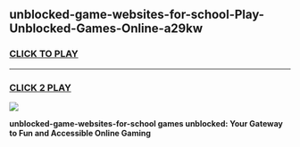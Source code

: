 
## unblocked-game-websites-for-school-Play-Unblocked-Games-Online-a29kw
<h3>
<a href="https://premium76.site?title=unblocked-game-websites-for-school&ref=25A">CLICK TO PLAY</a></h3>
<hr>

<h3>
<a href="https://premium76.site?title=unblocked-game-websites-for-school&ref=25A">CLICK 2 PLAY</a>
  
</h3>

<a href="https://premium76.site?title=unblocked-game-websites-for-school&ref=25A"><img src="https://clearcache.store/games.png"></a>


**unblocked-game-websites-for-school games unblocked: Your Gateway to Fun and Accessible Online Gaming**
